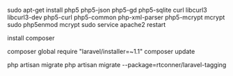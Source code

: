 sudo apt-get install php5 php5-json php5-gd php5-sqlite curl libcurl3 libcurl3-dev php5-curl php5-common php-xml-parser php5-mcrypt mcrypt
sudo php5enmod mcrypt
sudo service apache2 restart

install composer

composer global require "laravel/installer=~1.1"
composer update

php artisan migrate
php artisan migrate --package=rtconner/laravel-tagging
